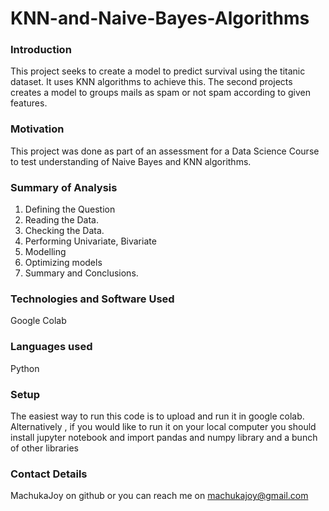 # KNN-and-Naive-Bayes-Algorithms
### Introduction
This project seeks to create a model to predict survival using the titanic dataset. It uses KNN algorithms to achieve this.
The second projects creates a model to groups mails as spam or not spam according to given features.

### Motivation
This project was done as part of an assessment for a Data Science Course to test understanding of Naive Bayes and KNN algorithms.

### Summary of Analysis
1. Defining the Question
2. Reading the Data.
3. Checking the Data.
4. Performing Univariate, Bivariate
5. Modelling
6. Optimizing models
7. Summary and Conclusions.

### Technologies and Software Used
Google Colab

### Languages used
Python

### Setup
The easiest way to run this code is to upload and run it in google colab. Alternatively , if you would like to run it on your local computer you should install jupyter notebook and import pandas and numpy library  and a bunch of other libraries
### Contact Details
MachukaJoy on github or you can reach me on machukajoy@gmail.com
